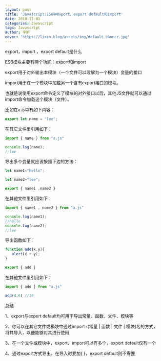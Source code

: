 ```yaml
---
layout: post
title: 'Javascript:ES6中export、export default和import'
date: 2018-11-01
categories: Javascript
tags: Javascript
author: 李昕
cover: 'https://lixin.blog/assets/img/default_banner.jpg'
---
```


export，import ，export default是什么

ES6模块主要有两个功能：export和import

export用于对外输出本模块（一个文件可以理解为一个模块）变量的接口

import用于在一个模块中加载另一个含有export接口的模块。

也就是说使用export命令定义了模块的对外接口以后，其他JS文件就可以通过import命令加载这个模块（文件）。

比如在a.js中有如下内容：

```js
export let name = "lee";
```

在其它文件里引用如下：

```js
import { name } from "a.js" 

console.log(name);
//lee
```

导出多个变量就应该按照下边的方法：

```js
let name1="hello";

let name2="lee";

export { name1 ,name2 }
```

在其他文件里引用如下：

```js
import { name1 , name2 } from "a.js"

console.log(name1);
//hello
console.log(name2);
//lee
 ```
 
导出函数如下：

```js
function add(x,y){
   alert(x + y);
}

export { add }
```

在其他文件里引用如下：

```js
import { add } from "a.js"

add(4,6) //10
```

总结

1、export与export default均可用于导出常量、函数、文件、模块等

2、你可以在其它文件或模块中通过import+(常量 | 函数 | 文件 | 模块)名的方式，将其导入，以便能够对其进行使用

3、在一个文件或模块中，export、import可以有多个，export default仅有一个

4、通过export方式导出，在导入时要加{ }，export default则不需要